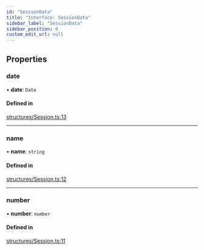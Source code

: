 ```yaml
---
id: "SessionData"
title: "Interface: SessionData"
sidebar_label: "SessionData"
sidebar_position: 0
custom_edit_url: null
---
```


## Properties

### date

• **date**: `Date`

#### Defined in

[structures/Session.ts:13](https://github.com/marinofranz/f1.ts/blob/main/src/structures/Session.ts#L13)

___

### name

• **name**: `string`

#### Defined in

[structures/Session.ts:12](https://github.com/marinofranz/f1.ts/blob/main/src/structures/Session.ts#L12)

___

### number

• **number**: `number`

#### Defined in

[structures/Session.ts:11](https://github.com/marinofranz/f1.ts/blob/main/src/structures/Session.ts#L11)

